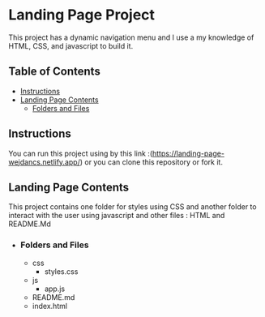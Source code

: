 # Landing Page Project
This project has a dynamic navigation menu and I use a my knowledge of HTML, CSS, and javascript to build it.

## Table of Contents
 - [Instructions](Instructions)
 - [Landing Page Contents](Landing-Page-Contents)
   - [Folders and Files](Folders-and-Files)
   

## Instructions
You can run this project using by this link :(https://landing-page-wejdancs.netlify.app/) or you can clone this repository or fork it.

## Landing Page Contents
This project contains one folder for styles using CSS and another folder to interact with the user using javascript and other files : HTML and README.Md

   - ### Folders and Files 
       - css
          - styles.css
       - js
          - app.js
       - README.md
       - index.html








